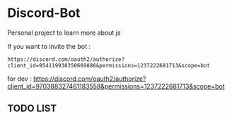 # Discord-Bot
Personal project to learn more about js 

If you want to invite the bot :

`https://discord.com/oauth2/authorize?client_id=954119938350669886&permissions=1237222681713&scope=bot`

for dev : https://discord.com/oauth2/authorize?client_id=970388327461183558&permissions=1237222681713&scope=bot
## TODO LIST